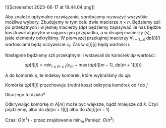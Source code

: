 ![[Screenshot 2023-06-17 at 18.44.04.png]]

Aby znaleźć optymalne rozwiązanie, spróbujemy rozważyć wszystkie możliwe wybory. Zbudujemy w tym celu dwie macierze $n\times n$. Będziemy szli po przekątnych i w jednej macierzy ($dp$) będziemy zapisywać ile nas będzie kosztował algorytm w najgorszym przypadku, a w drugiej macierzy ($s$), jakie elementy odkryliśmy. W pierwszej przekątnej macierzy $\forall_{i=1...n}\;dp[i][i]$ wartościami będą oczywiście $c_i$. Zaś w $s[i][i]$ będą wartości $i$.

Następnie będziemy szli przekątnymi i wstawiali do komórek $dp$ wartości:

$$
dp[i][j] = \min_{i\le m\le j}\{c_m+\max(dp[i][m-1],\; dp[m+1][j])\}
$$

A do komórek $s$, te indeksy komórek, które wybraliśmy do $dp$.

Komórka $dp[i][j]$ przechowuje średni koszt odkrycia komórek od $i$ do $j$

Dlaczego to działa?

Odkrywając komórkę $m$ $A[m]$ może być większe, bądź mniejsze od $k$. Czyli pójdziemy, albo do $dp[m+1][j]$ albo do $dp[i][m-1]$. 

Czas: $O(n^3)$ - przez znajdowanie $\min_m$
Pamięć: $O(n^2)$